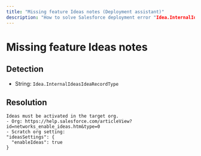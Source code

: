 ```yaml
---
title: "Missing feature Ideas notes (Deployment assistant)"
description: "How to solve Salesforce deployment error "Idea.InternalIdeasIdeaRecordType""
---
```

<!-- markdownlint-disable MD013 -->
# Missing feature Ideas notes

## Detection

- String: `Idea.InternalIdeasIdeaRecordType`

## Resolution

```shell
Ideas must be activated in the target org.
- Org: https://help.salesforce.com/articleView?id=networks_enable_ideas.htm&type=0
- Scratch org setting:
"ideasSettings": {
  "enableIdeas": true
}
```

